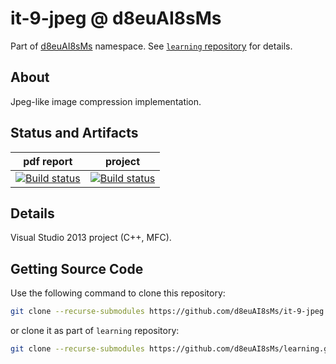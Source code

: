 # it-9-jpeg @ d8euAI8sMs

Part of [d8euAI8sMs](https://github.com/d8euAI8sMs) namespace. See [`learning` repository](https://github.com/d8euAI8sMs/learning) for details.

## About

Jpeg-like image compression implementation.

## Status and Artifacts

| pdf report | project |
| ---------- | ------- |
| [![Build status](https://ci.appveyor.com/api/projects/status/1n2vfw3i1l7mp23x?svg=true)](https://ci.appveyor.com/project/kalaider/learning/build/artifacts) | [![Build status](https://ci.appveyor.com/api/projects/status/q5fc6qs5r8alt9yp?svg=true)](https://ci.appveyor.com/project/kalaider/it-9-jpeg/build/artifacts) |

## Details

Visual Studio 2013 project (C++, MFC).

## Getting Source Code

Use the following command to clone this repository:

```sh
git clone --recurse-submodules https://github.com/d8euAI8sMs/it-9-jpeg.git
```

or clone it as part of `learning` repository:

```sh
git clone --recurse-submodules https://github.com/d8euAI8sMs/learning.git
```
